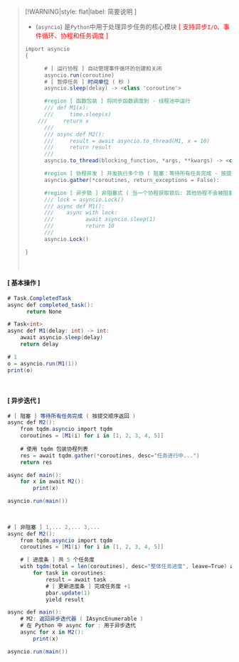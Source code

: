 <br/>

>[!WARNING|style: flat|label: 简要说明 ]
>
>- (`asyncio`) 是`Python`中用于处理异步任务的核心模块<span style='color:red'> [ 支持异步`I/O`、事件循环、协程和任务调度 ]</span>
>
>```csharp
>import asyncio
>{
>
>       # [ 运行协程 ] 自动管理事件循环的创建和关闭
>       asyncio.run(coroutine)
>       # [ 暂停任务 ] 时间单位 ( 秒 )
>       asyncio.sleep(delay) -> <class 'coroutine'>
>
>       #region [ 函数包装 ] 将同步函数调度到 - 线程池中运行
>       /// def M1(x):
>       ///     time.sleep(x)
> 	  ///     return x
>       ///
>       /// async def M2():
>       ///     result = await asyncio.to_thread(M1, x = 10)
>       ///     return result
>       ///
>       asyncio.to_thread(blocking_function, *args, **kwargs) -> <class 'coroutine'>
> 
>       #region [ 协程并发 ] 并发执行多个协 ( 阻塞：等待所有任务完成 - 按提交顺序返回 )
>       asyncio.gather(*coroutines, return_exceptions = False):
> 
>       #region [ 异步锁 ] 非阻塞式 ( 当一个协程获取锁后: 其他协程不会被阻塞, 而是会挂起 - 允许事件循环调度其他任务 )
>       /// lock = asyncio.Lock()
>       /// async def M1():
>       ///    async with lock:
>       ///          await asyncio.sleep(1)
>       ///          return 10
>       ///
>       asyncio.Lock()
> 
> }
> 
> 
> ```
> 
> 
> 
> <br/>



<!-- tabs:start -->

#### **[ 基本操作  ]**

```csharp
# Task.CompletedTask
async def completed_task():
      return None


```

```csharp
# Task<int>
async def M1(delay: int) -> int:
	await asyncio.sleep(delay)
	return delay

# 1
o = asyncio.run(M1(1))
print(o)
        
        
```



#### **[ 异步迭代 ]**

```csharp
# [ 阻塞 ] 等待所有任务完成 ( 按提交顺序返回 )
async def M2():
	from tqdm.asyncio import tqdm
	coroutines = [M1(i) for i in [1, 2, 3, 4, 5]]
        
    # 使用 tqdm 包装协程列表
	res = await tqdm.gather(*coroutines, desc="任务进行中...")
	return res

async def main():
	for x in await M2():
		print(x)

asyncio.run(main())
            
            
```

```csharp
# [ 非阻塞 ] 1,... 2,... 3,...
async def M2():
	from tqdm.asyncio import tqdm
	coroutines = [M1(i) for i in [1, 2, 3, 4, 5]]

	# [ 进度条 ] 共 5 个任务度
	with tqdm(total = len(coroutines), desc="整体任务进度", leave=True) as pbar:
		for task in coroutines:
			result = await task
			# [ 更新进度条 ] 完成任务度 +1
			pbar.update(1)
			yield result

async def main():
	# M2: 返回异步迭代器 ( IAsyncEnumerable )
	# 在 Python 中 async for : 用于异步迭代
	async for x in M2():
		print(x)

asyncio.run(main())
            
            
```



<!-- tabs:end -->





